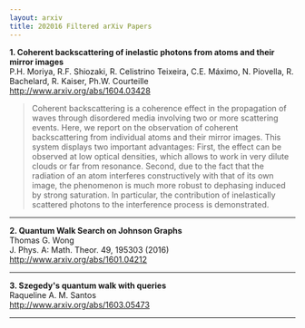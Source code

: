 ```yaml
---
layout: arxiv
title: 202016 Filtered arXiv Papers
---
```


**1.    Coherent backscattering of inelastic photons from atoms and their mirror images**  
P.H. Moriya, R.F. Shiozaki, R. Celistrino Teixeira, C.E. Máximo, N. Piovella, R. Bachelard, R. Kaiser, Ph.W. Courteille  
http://www.arxiv.org/abs/1604.03428  
<blockquote>
<p>
Coherent backscattering is a coherence effect in the propagation of waves through disordered media involving two or more scattering events. Here, we report on the observation of coherent backscattering from individual atoms and their mirror images. This system displays two important advantages: First, the effect can be observed at low optical densities, which allows to work in very dilute clouds or far from resonance. Second, due to the fact that the radiation of an atom interferes constructively with that of its own image, the phenomenon is much more robust to dephasing induced by strong saturation. In particular, the contribution of inelastically scattered photons to the interference process is demonstrated.
</p>
</blockquote>

------

**2.    Quantum Walk Search on Johnson Graphs**  
Thomas G. Wong  
J. Phys. A: Math. Theor. 49, 195303 (2016)  
http://www.arxiv.org/abs/1601.04212  
<blockquote>
<p>

</p>
</blockquote>

------

**3.    Szegedy's quantum walk with queries**  
Raqueline A. M. Santos  
http://www.arxiv.org/abs/1603.05473  
<blockquote>
<p>

</p>
</blockquote>

------

